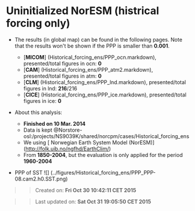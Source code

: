 Uninitialized NorESM (histrical forcing only)
==========

  * The results (in global map) can be found in the following pages. Note that the results won't be shown if the PPP is smaller than __0.001__.

    * [__MICOM__] (Historical_forcing_ens/PPP_ocn.markdown), presented/total figures in ocn: __0__
    * [__CAM__] (Historical_forcing_ens/PPP_atm2.markdown), presented/total figures in atm: __0__
    * [__CLM__] (Historical_forcing_ens/PPP_lnd.markdown), presented/total figures in lnd: __216__/216 
    * [__CICE__] (Historical_forcing_ens/PPP_ice.markdown), presented/total figures in ice: __0__

  * About this analysis:
    * __Finished on 10 Mar. 2014__
    * Data is kept @Norstore-osl:/projects/NS9039K/shared/norcpm/cases/Historical_forcing_ens
    * We using [ Norwegian Earth System Model (NorESM)] (http://folk.uib.no/ngfhd/EarthClim/)
    * From __1850-2004__, but the evaluation is only applied for the period __1960-2004__
  * PPP of SST ![] (../figures/Historical_forcing_ens/PPP_PPP-08.cam2.h0.SST.png)

>> Created on: __Fri Oct 30 10:42:11 CET 2015__

>> Last updated on: __Sat Oct 31 19:05:50 CET 2015__ 


